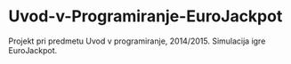 # Uvod-v-Programiranje-EuroJackpot
Projekt pri predmetu Uvod v programiranje, 2014/2015. Simulacija igre EuroJackpot.
